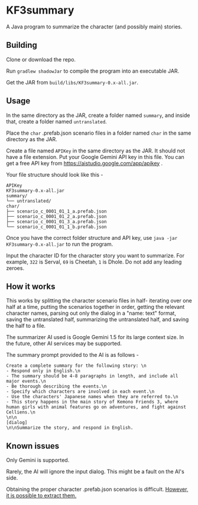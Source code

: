 # KF3summary
A Java program to summarize the character (and possibly main) stories.

## Building
Clone or download the repo.

Run `gradlew shadowJar` to compile the program into an executable JAR.

Get the JAR from `build/libs/KF3summary-0.x-all.jar`.

## Usage
In the same directory as the JAR, create a folder named `summary`, and inside that, create a folder named `untranslated`.

Place the `char` .prefab.json scenario files in a folder named `char` in the same directory as the JAR.

Create a file named ``APIKey`` in the same directory as the JAR. It should not have a file extension. Put your Google Gemini API key in this file. You can get a free API key from https://aistudio.google.com/app/apikey .

Your file structure should look like this -
```
APIKey
KF3summary-0.x-all.jar
summary/
└── untranslated/
char/
├── scenario_c_0001_01_1_a.prefab.json
├── scenario_c_0001_01_2_a.prefab.json
├── scenario_c_0001_01_3_a.prefab.json
└── scenario_c_0001_01_1_b.prefab.json
```
Once you have the correct folder structure and API key, use `java -jar KF3summary-0.x-all.jar` to run the program.

Input the character ID for the character story you want to summarize. For example, `322` is Serval, `69` is Cheetah, `1` is Dhole. Do not add any leading zeroes.

## How it works
This works by splitting the character scenario files in half- iterating over one half at a time, putting the scenarios together in order, getting the relevant character names, parsing out only the dialog in a "name: text" format, saving the untranslated half, summarizing the untranslated half, and saving the half to a file.

The summarizer AI used is Google Gemini 1.5 for its large context size. In the future, other AI services may be supported.

The summary prompt provided to the AI is as follows -
```
Create a complete summary for the following story: \n
- Respond only in English.\n
- The summary should be 4-8 paragraphs in length, and include all major events.\n
- Be thorough describing the events.\n
- Specify which characters are involved in each event.\n
- Use the characters' Japanese names when they are referred to.\n
- This story happens in the main story of Kemono Friends 3, where human girls with animal features go on adventures, and fight against Celliens.\n
\n\n
[dialog]
\n\nSummarize the story, and respond in English.
```
## Known issues
Only Gemini is supported.

Rarely, the AI will ignore the input dialog. This might be a fault on the AI's side.

Obtaining the proper character .prefab.json scenarios is difficult. [However, it is possible to extract them.](https://cdn.discordapp.com/attachments/1100888255483875428/1230314644065882204/char.7z?ex=6632decd&is=662069cd&hm=3022dd9a141fce913a13c5654c66620d89a9cfd11b9e95aafb06e0b3358079d7&)
